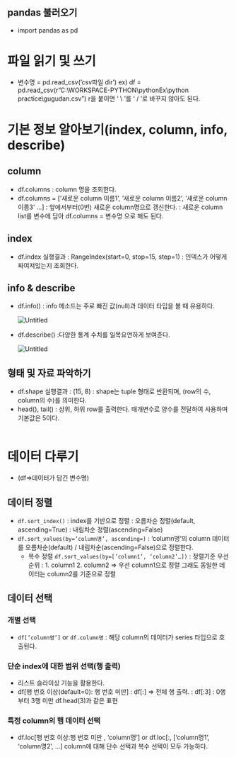 ## pandas 불러오기

- import pandas as pd

# 파일 읽기 및 쓰기

- 변수명 = pd.read_csv(’csv파일 dir’)
ex) df = pd.read_csv(r”C:\WORKSPACE-PYTHON\pythonEx\python practice\gugudan.csv”)
r을 붙이면 ‘ \ ’를 ‘ / ’로 바꾸지 않아도 된다.

# 기본 정보 알아보기(index, column, info, describe)

## column

- df.columns : column 명을 조회한다.
- df.columns = [’새로운 column 이름1’, ’새로운 column 이름2’, ’새로운 column 이름3’ …]
: 앞에서부터(0번) 새로운 column명으로 갱신한다.
: 새로운 column list를 변수에 담아 df.columns = 변수명 으로 해도 된다.

## index

- df.index
실행결과 : RangeIndex(start=0, stop=15, step=1)
: 인덱스가 어떻게 짜여져있는지 조회한다.

## info & describe

- df.info()
: info 메소드는 주로 빠진 값(null)과 데이터 타입을 볼 때 유용하다.
    
    ![Untitled](https://user-images.githubusercontent.com/82266289/225621683-567588f1-9b54-4b2c-9fd8-a0821e8604c8.png)
    
- df.describe()
:다양한 통계 수치를 일목요연하게 보여준다.
    
    ![Untitled](https://user-images.githubusercontent.com/82266289/225621712-e69dbe38-d113-4f7e-bbbf-68e78f330454.png)
    

## 형태 및 자료 파악하기

- df.shape
실행결과 : (15, 8)
: shape는 tuple 형태로 반환되며, (row의 수, column의 수)를 의미한다.
- head(), tail()
: 상위, 하위 row를 출력한다. 매개변수로 양수를 전달하여 사용하며 기본값은 5이다.
<br><br>

# 데이터 다루기
- (df⇒데이터가 담긴 변수명)

## 데이터 정렬

- `df.sort_index()`
: index를 기반으로 정렬
: 오름차순 정렬(default, ascending=True)
: 내림차순 정렬(ascending=False)
- `df.sort_values(by=’column명’, ascending=)`
: ‘column명’의 column 데이터를 오름차순(default) / 내림차순(ascending=False)으로 정렬한다.
    - 복수 정렬
    `df.sort_values(by=[’column1’, ‘column2’…])`
    : 정렬기준 우선순위 : 1. column1 2. column2 
    ⇒ 우선 column1으로 정렬 그래도 동일한 데이터는 column2를 기준으로 정렬

## 데이터 선택

### 개별 선택

- `df[’column명’]` or `df.column명`
: 해당 column의 데이터가 series 타입으로 호출된다.

### 단순 index에 대한 범위 선택(행 출력)

- 리스트 슬라이싱 기능을 활용한다.
- df[행 번호 이상(default=0): 행 번호 미만]
: df[:] ⇒ 전체 행 출력.
: df[:3]
: 0행부터 3행 미만
df.head(3)과 같은 표현

### 특정 column의 행 데이터 선택

- df.loc[행 번호 이상:행 번호 미만 , ‘column명’] or df.loc[:, [‘column명1’, ‘column명2’, …]
column에 대해 단수 선택과 복수 선택이 모두 가능하다.